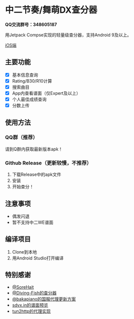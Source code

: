 # 中二节奏/舞萌DX查分器
**QQ交流群号：348605187**

用Jetpack Compse实现的轻量级查分器，支持Android 9及以上。

[iOS端](https://github.com/Louiswu2011/chafenqi)

## 主要功能
- [x] 基本信息查询
- [x] Rating/B30/R10计算
- [x] 搜索曲目
- [x] App内查看谱面（仅Expert及以上）
- [x] 个人最佳成绩查询
- [x] 分数上传
## 使用方法
### QQ群（推荐）
请到Q群内获取最新版本apk！
### Github Release（更新较慢，不推荐）
1. 下载Release中的apk文件
2. 安装
3. 开始查分！
## 注意事项
- 偶发闪退
- 暂不支持中二WE谱面
## 编译项目
1. Clone到本地
2. 用Android Studio打开编译
## 特别感谢
- [@SoreHait](https://github.com/SoreHait)
- [@Diving-Fish的查分器](https://github.com/Diving-Fish/maimaidx-prober)
- [@bakapiano的国服代理更新方案](https://github.com/bakapiano/maimaidx-prober-proxy-updater)
- [sdvx.in的谱面预览](https://sdvx.in)
- [tun2http的代理实现](https://github.com/forbe/tun2http)
